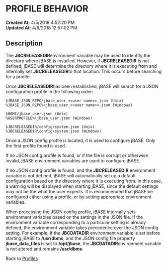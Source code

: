 # PROFILE BEHAVIOR

**Created At:** 4/5/2018 4:52:20 PM  
**Updated At:** 4/6/2018 12:57:02 PM  


## Description 

The **JBCRELEASEDIR**environment variable may be used to identify the directory where jBASE is installed. However, if **JBCRELEASEDIR** is not defined, jBASE will determine the directory where it is executing from and internally set **JBCRELEASEDIR**to that location. This occurs before searching for a profile.

Once **JBCRELEASEDIR**has been established, jBASE will search for a JSON configuration profile in the following order:

```
$JBASE_JSON_REPO/jbase_user_<<user name>>.json (Unix)
%JBASE_JSON_REPO%\jbase_user_<<user name>>.json (Windows)

$HOME/jbase_user.json (Unix)
%USERPROFILE%\jbase_user.json (Windows)

$JBCRELEASEDIR/config/system.json (Unix)
%JBCRELEASEDIR\config\system.json (Windows)
```

Once a JSON config profile is located, it is used to configure jBASE. Only the first profile found is used.

If no JSON config profile is found, or if the file is corrupt or otherwise invalid, jBASE environment variables are used to configure jBASE.

If no JSON config profile is found, and the **JBCRELEASEDIR** environment variable is not defined, jBASE will automatically set up a default configuration based on the directory where it is executing from. In this case, a warning will be displayed when starting jBASE, since the default settings may not be the what the user expects. It is recommended that jBASE be configured either using a profile, or by setting appropriate environment variables.

When processing the JSON config profile, jBASE internally sets environment variables based on the settings in the JSON file. If the environment variable corresponding to a particular setting is already defined, the environment variable takes precedence over the JSON config setting. For example, if the **JBCDATADIR** environment variable is set before starting jBASE to **/usr/dbms**, and the JSON config file property **jbase\_data\_files** is set to **/opt/jbase**, the **JBCDATADIR**environment variable is not altered and remains **/usr/dbms**.



Back to [Profiles](jbase-profiles57)
